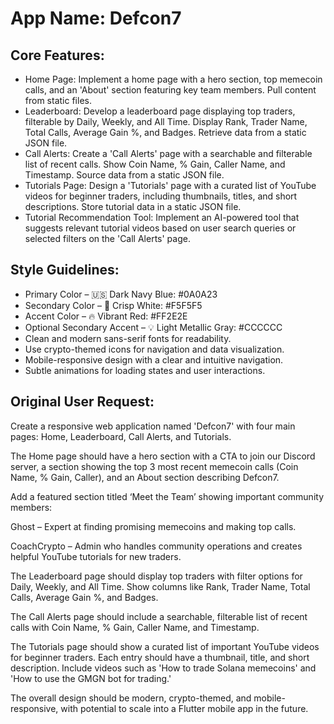 # **App Name**: Defcon7

## Core Features:

- Home Page: Implement a home page with a hero section, top memecoin calls, and an 'About' section featuring key team members. Pull content from static files.
- Leaderboard: Develop a leaderboard page displaying top traders, filterable by Daily, Weekly, and All Time. Display Rank, Trader Name, Total Calls, Average Gain %, and Badges. Retrieve data from a static JSON file.
- Call Alerts: Create a 'Call Alerts' page with a searchable and filterable list of recent calls. Show Coin Name, % Gain, Caller Name, and Timestamp. Source data from a static JSON file.
- Tutorials Page: Design a 'Tutorials' page with a curated list of YouTube videos for beginner traders, including thumbnails, titles, and short descriptions. Store tutorial data in a static JSON file.
- Tutorial Recommendation Tool: Implement an AI-powered tool that suggests relevant tutorial videos based on user search queries or selected filters on the 'Call Alerts' page.

## Style Guidelines:

- Primary Color – 🇺🇸 Dark Navy Blue: #0A0A23
- Secondary Color – 🏁 Crisp White: #F5F5F5
- Accent Color – 🔥 Vibrant Red: #FF2E2E
- Optional Secondary Accent – 💡 Light Metallic Gray: #CCCCCC
- Clean and modern sans-serif fonts for readability.
- Use crypto-themed icons for navigation and data visualization.
- Mobile-responsive design with a clear and intuitive navigation.
- Subtle animations for loading states and user interactions.

## Original User Request:
Create a responsive web application named 'Defcon7' with four main pages: Home, Leaderboard, Call Alerts, and Tutorials.

The Home page should have a hero section with a CTA to join our Discord server, a section showing the top 3 most recent memecoin calls (Coin Name, % Gain, Caller), and an About section describing Defcon7.

Add a featured section titled ‘Meet the Team’ showing important community members:

Ghost – Expert at finding promising memecoins and making top calls.

CoachCrypto – Admin who handles community operations and creates helpful YouTube tutorials for new traders.

The Leaderboard page should display top traders with filter options for Daily, Weekly, and All Time. Show columns like Rank, Trader Name, Total Calls, Average Gain %, and Badges.

The Call Alerts page should include a searchable, filterable list of recent calls with Coin Name, % Gain, Caller Name, and Timestamp.

The Tutorials page should show a curated list of important YouTube videos for beginner traders. Each entry should have a thumbnail, title, and short description. Include videos such as 'How to trade Solana memecoins' and 'How to use the GMGN bot for trading.'

The overall design should be modern, crypto-themed, and mobile-responsive, with potential to scale into a Flutter mobile app in the future.
  